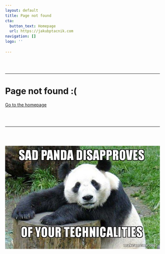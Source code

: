 ```yaml
---
layout: default
title: Page not found
cta:
  button_text: Homepage
  url: https://jakubptacnik.com
navigation: []
logo: ''

---
```

<br/><br/>

***

# Page not found :(

[Go to the homepage](https://jakubptacnik.com "Back to homepage")

<br/><br/>

***

<br/><br/>

![](/uploads/2021/07/05/sad-panda-disapproves.jpg)